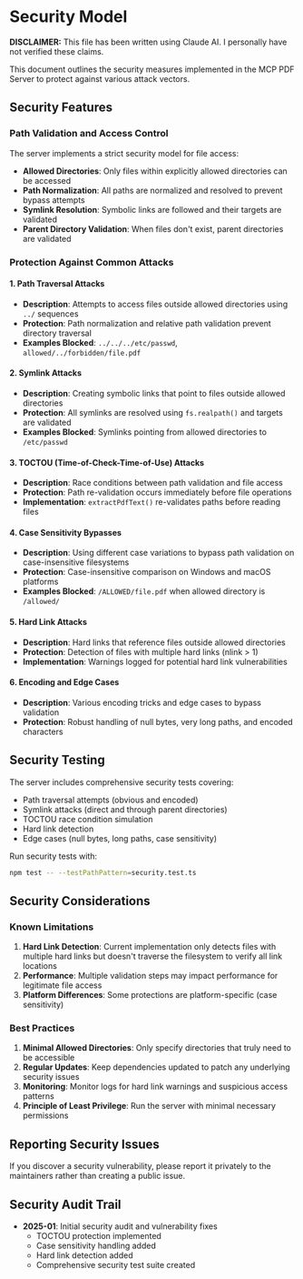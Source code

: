 # Security Model

**DISCLAIMER:** This file has been written using Claude AI. I personally have not verified these claims.

This document outlines the security measures implemented in the MCP PDF Server to protect against various attack vectors.

## Security Features

### Path Validation and Access Control

The server implements a strict security model for file access:

- **Allowed Directories**: Only files within explicitly allowed directories can be accessed
- **Path Normalization**: All paths are normalized and resolved to prevent bypass attempts
- **Symlink Resolution**: Symbolic links are followed and their targets are validated
- **Parent Directory Validation**: When files don't exist, parent directories are validated

### Protection Against Common Attacks

#### 1. Path Traversal Attacks

- **Description**: Attempts to access files outside allowed directories using `../` sequences
- **Protection**: Path normalization and relative path validation prevent directory traversal
- **Examples Blocked**: `../../../etc/passwd`, `allowed/../forbidden/file.pdf`

#### 2. Symlink Attacks

- **Description**: Creating symbolic links that point to files outside allowed directories
- **Protection**: All symlinks are resolved using `fs.realpath()` and targets are validated
- **Examples Blocked**: Symlinks pointing from allowed directories to `/etc/passwd`

#### 3. TOCTOU (Time-of-Check-Time-of-Use) Attacks

- **Description**: Race conditions between path validation and file access
- **Protection**: Path re-validation occurs immediately before file operations
- **Implementation**: `extractPdfText()` re-validates paths before reading files

#### 4. Case Sensitivity Bypasses

- **Description**: Using different case variations to bypass path validation on case-insensitive filesystems
- **Protection**: Case-insensitive comparison on Windows and macOS platforms
- **Examples Blocked**: `/ALLOWED/file.pdf` when allowed directory is `/allowed/`

#### 5. Hard Link Attacks

- **Description**: Hard links that reference files outside allowed directories
- **Protection**: Detection of files with multiple hard links (nlink > 1)
- **Implementation**: Warnings logged for potential hard link vulnerabilities

#### 6. Encoding and Edge Cases

- **Description**: Various encoding tricks and edge cases to bypass validation
- **Protection**: Robust handling of null bytes, very long paths, and encoded characters

## Security Testing

The server includes comprehensive security tests covering:

- Path traversal attempts (obvious and encoded)
- Symlink attacks (direct and through parent directories)
- TOCTOU race condition simulation
- Hard link detection
- Edge cases (null bytes, long paths, case sensitivity)

Run security tests with:

```bash
npm test -- --testPathPattern=security.test.ts
```

## Security Considerations

### Known Limitations

1. **Hard Link Detection**: Current implementation only detects files with multiple hard links but doesn't traverse the filesystem to verify all link locations
2. **Performance**: Multiple validation steps may impact performance for legitimate file access
3. **Platform Differences**: Some protections are platform-specific (case sensitivity)

### Best Practices

1. **Minimal Allowed Directories**: Only specify directories that truly need to be accessible
2. **Regular Updates**: Keep dependencies updated to patch any underlying security issues
3. **Monitoring**: Monitor logs for hard link warnings and suspicious access patterns
4. **Principle of Least Privilege**: Run the server with minimal necessary permissions

## Reporting Security Issues

If you discover a security vulnerability, please report it privately to the maintainers rather than creating a public issue.

## Security Audit Trail

- **2025-01**: Initial security audit and vulnerability fixes
  - TOCTOU protection implemented
  - Case sensitivity handling added
  - Hard link detection added
  - Comprehensive security test suite created
